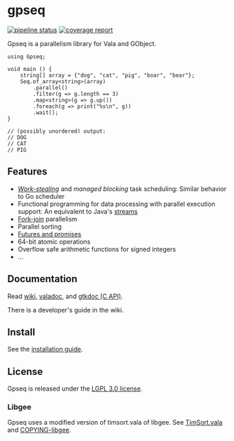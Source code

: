 # gpseq

[![pipeline status](https://gitlab.com/kosmospredanie/gpseq/badges/master/pipeline.svg?style=flat-square)](https://gitlab.com/kosmospredanie/gpseq/commits/master)
[![coverage report](https://gitlab.com/kosmospredanie/gpseq/badges/master/coverage.svg?style=flat-square)](https://gitlab.com/kosmospredanie/gpseq/-/jobs/artifacts/master/file/coverage/index.html?job=test)

Gpseq is a parallelism library for Vala and GObject.

```vala
using Gpseq;

void main () {
    string[] array = {"dog", "cat", "pig", "boar", "bear"};
    Seq.of_array<string>(array)
        .parallel()
        .filter(g => g.length == 3)
        .map<string>(g => g.up())
        .foreach(g => print("%s\n", g))
        .wait();
}

// (possibly unordered) output:
// DOG
// CAT
// PIG
```

## Features

- [*Work-stealing*](https://en.wikipedia.org/wiki/Work_stealing) and *managed
blocking* task scheduling: Similar behavior to Go scheduler
- Functional programming for data processing with parallel execution support:
An equivalent to Java's
[streams](https://docs.oracle.com/en/java/javase/11/docs/api/java.base/java/util/stream/Stream.html)
- [Fork-join](https://en.wikipedia.org/wiki/Fork–join_model) parallelism
- Parallel sorting
- [Futures and promises](https://en.wikipedia.org/wiki/Futures_and_promises)
- 64-bit atomic operations
- Overflow safe arithmetic functions for signed integers
- ...

## Documentation

Read [wiki](https://gitlab.com/kosmospredanie/gpseq/wikis),
[valadoc](https://gitlab.com/kosmospredanie/gpseq/-/jobs/artifacts/master/file/valadoc/index.html?job=build),
and [gtkdoc (C API)](https://gitlab.com/kosmospredanie/gpseq/-/jobs/artifacts/master/file/gtkdoc/html/index.html?job=build).

There is a developer's guide in the wiki.

## Install

See the [installation guide](INSTALL.md).

## License

Gpseq is released under the [LGPL 3.0 license](COPYING).

### Libgee

Gpseq uses a modified version of timsort.vala of libgee.
See [TimSort.vala](src/TimSort.vala) and [COPYING-libgee](COPYING-libgee).
